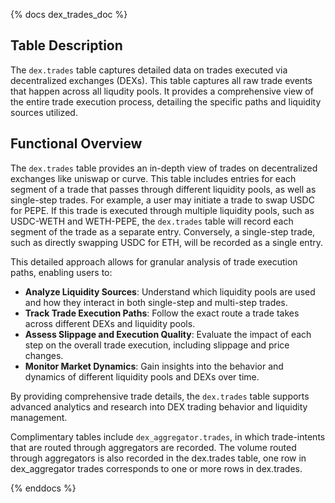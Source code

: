 {% docs dex_trades_doc %}

## Table Description

The `dex.trades` table captures detailed data on trades executed via decentralized exchanges (DEXs). This table captures all raw trade events that happen across all liqudity pools. It provides a comprehensive view of the entire trade execution process, detailing the specific paths and liquidity sources utilized.



## Functional Overview

The `dex.trades` table provides an in-depth view of trades on decentralized exchanges like uniswap or curve. This table includes entries for each segment of a trade that passes through different liquidity pools, as well as single-step trades. For example, a user may initiate a trade to swap USDC for PEPE. If this trade is executed through multiple liquidity pools, such as USDC-WETH and WETH-PEPE, the `dex.trades` table will record each segment of the trade as a separate entry. Conversely, a single-step trade, such as directly swapping USDC for ETH, will be recorded as a single entry.

This detailed approach allows for granular analysis of trade execution paths, enabling users to:

- **Analyze Liquidity Sources**: Understand which liquidity pools are used and how they interact in both single-step and multi-step trades.
- **Track Trade Execution Paths**: Follow the exact route a trade takes across different DEXs and liquidity pools.
- **Assess Slippage and Execution Quality**: Evaluate the impact of each step on the overall trade execution, including slippage and price changes.
- **Monitor Market Dynamics**: Gain insights into the behavior and dynamics of different liquidity pools and DEXs over time.

By providing comprehensive trade details, the `dex.trades` table supports advanced analytics and research into DEX trading behavior and liquidity management.

Complimentary tables include `dex_aggregator.trades`, in which trade-intents that are routed through aggregators are recorded. The volume routed through aggregators is also recorded in the dex.trades table, one row in dex_aggregator trades corresponds to one or more rows in dex.trades.

{% enddocs %}